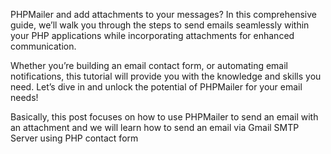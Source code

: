 PHPMailer and add attachments to your messages? In this comprehensive guide,
we’ll walk you through the steps to send emails seamlessly within your PHP applications
while incorporating attachments for enhanced communication.

Whether you’re building an email contact form, or automating email notifications, 
this tutorial will provide you with the knowledge and skills you need.
Let’s dive in and unlock the potential of PHPMailer for your email needs!

Basically, this post focuses on how to use PHPMailer to send an email with 
an attachment and we will learn how to send an email via Gmail SMTP Server using PHP contact form
